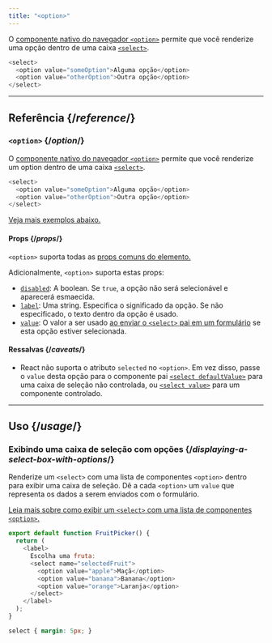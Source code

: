 ```yaml
---
title: "<option>"
---
```


<Intro>

O [componente nativo do navegador `<option>`](https://developer.mozilla.org/en-US/docs/Web/HTML/Element/option) permite que você renderize uma opção dentro de uma caixa [`<select>`](/reference/react-dom/components/select).

```js
<select>
  <option value="someOption">Alguma opção</option>
  <option value="otherOption">Outra opção</option>
</select>
```

</Intro>

<InlineToc />

---

## Referência {/*reference*/}

### `<option>` {/*option*/}

O [componente nativo do navegador `<option>`](https://developer.mozilla.org/en-US/docs/Web/HTML/Element/option) permite que você renderize um option dentro de uma caixa [`<select>`](/reference/react-dom/components/select).

```js
<select>
  <option value="someOption">Alguma opção</option>
  <option value="otherOption">Outra opção</option>
</select>
```

[Veja mais exemplos abaixo.](#usage)

#### Props {/*props*/}

`<option>` suporta todas as [props comuns do elemento.](/reference/react-dom/components/common#props)

Adicionalmente, `<option>` suporta estas props:

* [`disabled`](https://developer.mozilla.org/en-US/docs/Web/HTML/Element/option#disabled): A boolean. Se `true`, a opção não será selecionável e aparecerá esmaecida.
* [`label`](https://developer.mozilla.org/en-US/docs/Web/HTML/Element/option#label): Uma string. Especifica o significado da opção. Se não especificado, o texto dentro da opção é usado.
* [`value`](https://developer.mozilla.org/en-US/docs/Web/HTML/Element/option#value): O valor a ser usado [ao enviar o `<select>` pai em um formulário](/reference/react-dom/components/select#reading-the-select-box-value-when-submitting-a-form) se esta opção estiver selecionada.

#### Ressalvas {/*caveats*/}

* React não suporta o atributo `selected` no `<option>`. Em vez disso, passe o `value` desta opção para o componente pai [`<select defaultValue>`](/reference/react-dom/components/select#providing-an-initially-selected-option) para uma caixa de seleção não controlada, ou [`<select value>`](/reference/react-dom/components/select#controlling-a-select-box-with-a-state-variable) para um componente controlado.

---

## Uso {/*usage*/}

### Exibindo uma caixa de seleção com opções {/*displaying-a-select-box-with-options*/}

Renderize um `<select>` com uma lista de componentes `<option>` dentro para exibir uma caixa de seleção. Dê a cada `<option>` um `value` que representa os dados a serem enviados com o formulário.

[Leia mais sobre como exibir um `<select>` com uma lista de componentes `<option>`.](/reference/react-dom/components/select)

<Sandpack>

```js
export default function FruitPicker() {
  return (
    <label>
      Escolha uma fruta:
      <select name="selectedFruit">
        <option value="apple">Maçã</option>
        <option value="banana">Banana</option>
        <option value="orange">Laranja</option>
      </select>
    </label>
  );
}
```

```css
select { margin: 5px; }
```

</Sandpack>